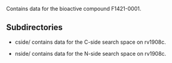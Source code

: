 Contains data for the bioactive compound F1421-0001.

## Subdirectories

- cside/ contains data for the C-side search space on rv1908c.

- nside/ contains data for the N-side search space on rv1908c.


